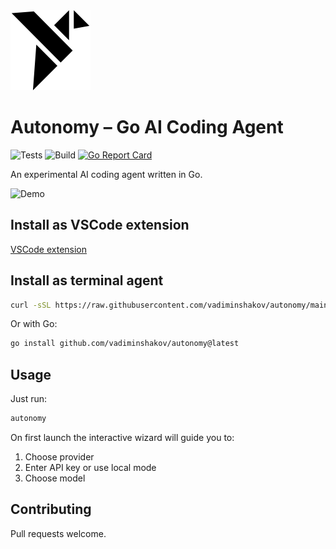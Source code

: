 <img src="https://raw.githubusercontent.com/vadiminshakov/autonomy/main/vscode-extension/media/icon.png" alt="Autonomy Logo" width="128" height="128"> 

# Autonomy – Go AI Coding Agent

![Tests](https://github.com/vadiminshakov/autonomy/actions/workflows/test.yml/badge.svg)
![Build](https://github.com/vadiminshakov/autonomy/actions/workflows/release.yml/badge.svg)
[![Go Report Card](https://goreportcard.com/badge/github.com/vadiminshakov/autonomy)](https://goreportcard.com/report/github.com/vadiminshakov/autonomy)

An experimental AI coding agent written in Go.

![Demo](https://github.com/vadiminshakov/autonomy/releases/download/v0.0.0/demo.gif)

## Install as VSCode extension

[VSCode extension](https://marketplace.visualstudio.com/items?itemName=Autonomy.autonomy-vscode)

## Install as terminal agent

```bash
curl -sSL https://raw.githubusercontent.com/vadiminshakov/autonomy/main/install.sh | sudo bash
```

Or with Go:

```bash
go install github.com/vadiminshakov/autonomy@latest
```

## Usage

Just run:

```bash
autonomy
```

On first launch the interactive wizard will guide you to:

1. Choose provider
2. Enter API key or use local mode
3. Choose model

## Contributing

Pull requests welcome.

